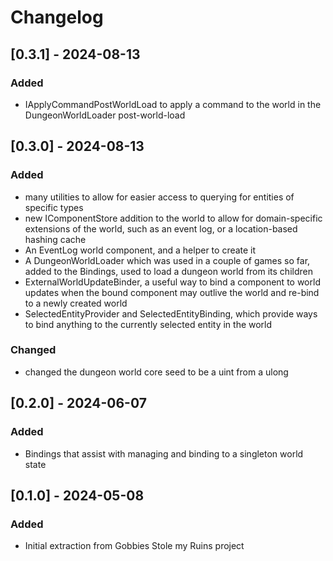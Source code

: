 # Changelog

## [0.3.1] - 2024-08-13

### Added

- IApplyCommandPostWorldLoad to apply a command to the world in the DungeonWorldLoader post-world-load

## [0.3.0] - 2024-08-13

### Added

- many utilities to allow for easier access to querying for entities of specific types
- new IComponentStore addition to the world to allow for domain-specific extensions of the world, such as an event log, or a location-based hashing cache
- An EventLog world component, and a helper to create it
- A DungeonWorldLoader which was used in a couple of games so far, added to the Bindings, used to load a dungeon world from its children
- ExternalWorldUpdateBinder, a useful way to bind a component to world updates when the bound component may outlive the world and re-bind to a newly created world 
- SelectedEntityProvider and SelectedEntityBinding, which provide ways to bind anything to the currently selected entity in the world

### Changed

- changed the dungeon world core seed to be a uint from a ulong

## [0.2.0] - 2024-06-07

### Added

- Bindings that assist with managing and binding to a singleton world state


## [0.1.0] - 2024-05-08

### Added

- Initial extraction from Gobbies Stole my Ruins project
